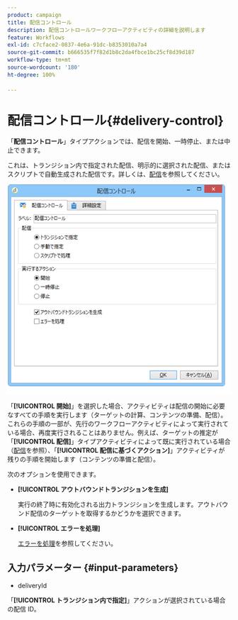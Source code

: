 ```yaml
---
product: campaign
title: 配信コントロール
description: 配信コントロールワークフローアクティビティの詳細を説明します
feature: Workflows
exl-id: c7cface2-0837-4e6a-91dc-b8353010a7a4
source-git-commit: b666535f7f82d1b8c2da4fbce1bc25cf8d39d187
workflow-type: tm+mt
source-wordcount: '180'
ht-degree: 100%

---
```


# 配信コントロール{#delivery-control}



「**配信コントロール**」タイプアクションでは、配信を開始、一時停止、または中止できます。

これは、トランジション内で指定された配信、明示的に選択された配信、またはスクリプトで自動生成された配信です。詳しくは、[配信](delivery.md)を参照してください。

![](assets/edit_diffusion_act.png)

「**[!UICONTROL 開始]**」を選択した場合、アクティビティは配信の開始に必要なすべての手順を実行します（ターゲットの計算、コンテンツの準備、配信）。これらの手順の一部が、先行のワークフローアクティビティによって実行されている場合、再度実行されることはありません。例えば、ターゲットの推定が「**[!UICONTROL 配信]**」タイプアクティビティによって既に実行されている場合（[配信](delivery.md)を参照）、「**[!UICONTROL 配信に基づくアクション]**」アクティビティが残りの手順を開始します（コンテンツの準備と配信）。

次のオプションを使用できます。

* **[!UICONTROL アウトバウンドトランジションを生成]**

  実行の終了時に有効化される出力トランジションを生成します。アウトバウンド配信のターゲットを取得するかどうかを選択できます。

* **[!UICONTROL エラーを処理]**

  [エラーを処理](monitoring-workflow-execution.md#processing-errors)を参照してください。

## 入力パラメーター {#input-parameters}

* deliveryId

「**[!UICONTROL トランジション内で指定]**」アクションが選択されている場合の配信 ID。

